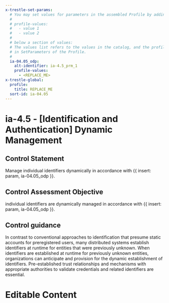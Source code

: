 ```yaml
---
x-trestle-set-params:
  # You may set values for parameters in the assembled Profile by adding
  #
  # profile-values:
  #   - value 1
  #   - value 2
  #
  # below a section of values:
  # The values list refers to the values in the catalog, and the profile-values represent values
  # in SetParameters of the Profile.
  #
  ia-04.05_odp:
    alt-identifier: ia-4.5_prm_1
    profile-values:
      - <REPLACE_ME>
x-trestle-global:
  profile:
    title: REPLACE_ME
  sort-id: ia-04.05
---
```


# ia-4.5 - \[Identification and Authentication\] Dynamic Management

## Control Statement

Manage individual identifiers dynamically in accordance with {{ insert: param, ia-04.05_odp }}.

## Control Assessment Objective

individual identifiers are dynamically managed in accordance with {{ insert: param, ia-04.05_odp }}.

## Control guidance

In contrast to conventional approaches to identification that presume static accounts for preregistered users, many distributed systems establish identifiers at runtime for entities that were previously unknown. When identifiers are established at runtime for previously unknown entities, organizations can anticipate and provision for the dynamic establishment of identifiers. Pre-established trust relationships and mechanisms with appropriate authorities to validate credentials and related identifiers are essential.

# Editable Content

<!-- Make additions and edits below -->
<!-- The above represents the contents of the control as received by the profile, prior to additions. -->
<!-- If the profile makes additions to the control, they will appear below. -->
<!-- The above markdown may not be edited but you may edit the content below, and/or introduce new additions to be made by the profile. -->
<!-- If there is a yaml header at the top, parameter values may be edited. Use --set-parameters to incorporate the changes during assembly. -->
<!-- The content here will then replace what is in the profile for this control, after running profile-assemble. -->
<!-- The current profile has no added parts for this control, but you may add new ones here. -->
<!-- Each addition must have a heading either of the form ## Control my_addition_name -->
<!-- or ## Part a. (where the a. refers to one of the control statement labels.) -->
<!-- "## Control" parts are new parts added after the statement part. -->
<!-- "## Part" parts are new parts added into the top-level statement part with that label. -->
<!-- Subparts may be added with nested hash levels of the form ### My Subpart Name -->
<!-- underneath the parent ## Control or ## Part being added -->
<!-- See https://ibm.github.io/compliance-trestle/tutorials/ssp_profile_catalog_authoring/ssp_profile_catalog_authoring for guidance. -->
